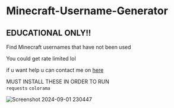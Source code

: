 # Minecraft-Username-Generator
EDUCATIONAL ONLY!!
------------------------------------------------
Find Minecraft usernames that have not been used

You could get rate limited lol

if u want help u can contact me on [here](https://guns.lol/fraod)

MUST INSTALL THESE IN ORDER TO RUN                                                                                                                                                                                                
`requests`
`colorama`



![Screenshot 2024-09-01 230447](https://github.com/user-attachments/assets/df40d411-1137-49fd-9073-e2d9be8547da)

